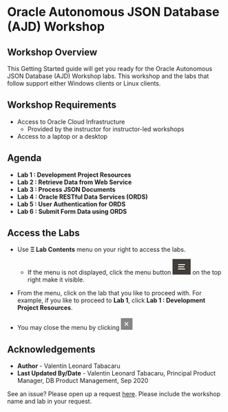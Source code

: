 # Oracle Autonomous JSON Database (AJD) Workshop

## Workshop Overview

This Getting Started guide will get you ready for the Oracle Autonomous JSON Database (AJD) Workshop labs. This workshop and the labs that follow support either Windows clients or Linux clients.

## Workshop Requirements

* Access to Oracle Cloud Infrastructure
    * Provided by the instructor for instructor-led workshops
* Access to a laptop or a desktop

## Agenda

- **Lab 1 : Development Project Resources**
- **Lab 2 : Retrieve Data from Web Service**
- **Lab 3 : Process JSON Documents**
- **Lab 4 : Oracle RESTful Data Services (ORDS)**
- **Lab 5 : User Authentication for ORDS**
- **Lab 6 : Submit Form Data using ORDS**

## Access the Labs

- Use **Ξ Lab Contents** menu on your right to access the labs.
    - If the menu is not displayed, click the menu button ![](./images/menu-button.png) on the top right  make it visible.

- From the menu, click on the lab that you like to proceed with. For example, if you like to proceed to **Lab 1**, click **Lab 1 : Development Project Resources**.

- You may close the menu by clicking ![](./images/menu-close.png "")

## Acknowledgements

- **Author** - Valentin Leonard Tabacaru
- **Last Updated By/Date** - Valentin Leonard Tabacaru, Principal Product Manager, DB Product Management, Sep 2020

See an issue? Please open up a request [here](https://github.com/oracle/learning-library/issues). Please include the workshop name and lab in your request.

